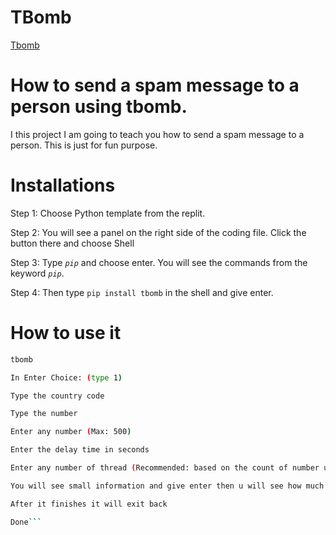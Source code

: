 # TBomb
[Tbomb](https://github.com/TheSpeedX/TBomb)

# How to send a spam message to a person using tbomb.

I this project I am going to teach you how to send a spam message to a person.
This is just for fun purpose. 

# Installations

Step 1: Choose Python template from the replit.

Step 2: You will see a panel on the right side of the coding file. Click the  button there and choose Shell

Step 3: Type _```pip```_ and choose enter. You will see the commands from the keyword _```pip```_.

Step 4: Then type ```pip install tbomb``` in the shell and give enter.

# How to use it

```bash
tbomb
```

```bash 
In Enter Choice: (type 1)
```

```bash 
Type the country code
```

```bash
Type the number
```

```bash 
Enter any number (Max: 500)
```

```bash 
Enter the delay time in seconds
```

```bash 
Enter any number of thread (Recommended: based on the count of number u send the spam message)
```

```bash 
You will see small information and give enter then u will see how much it send and much failed
```

```bash 
After it finishes it will exit back
```

```bash
Done```
